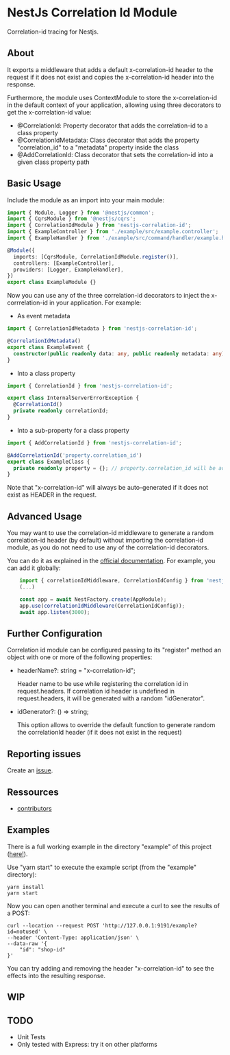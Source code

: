 # NestJs Correlation Id Module

Correlation-id tracing for Nestjs.

## About

It exports a middleware that adds a default x-correlation-id header to the request if it does not exist and copies the
x-correlation-id header into the response. 

Furthermore, the module uses ContextModule to store the x-correlation-id in the default context of your application,
allowing using three decorators to get the x-correlation-id value:

* @CorrelationId: Property decorator that adds the correlation-id to a class property
* @CorrelationIdMetadata: Class decorator that adds the property "correlation_id" to a "metadata" property inside the class
* @AddCorrelationId: Class decorator that sets the correlation-id into a given class property path

## Basic Usage

Include the module as an import into your main module:
```typescript
import { Module, Logger } from '@nestjs/common';
import { CqrsModule } from '@nestjs/cqrs';
import { CorrelationIdModule } from 'nestjs-correlation-id';
import { ExampleController } from './example/src/example.controller';
import { ExampleHandler } from './example/src/command/handler/example.handler';

@Module({
  imports: [CqrsModule, CorrelationIdModule.register()],
  controllers: [ExampleController],
  providers: [Logger, ExampleHandler],
})
export class ExampleModule {}
```

Now you can use any of the three correlation-id decorators to inject the x-corrrelation-id in your application. 
For example:

* As event metadata
```typescript
import { CorrelationIdMetadata } from 'nestjs-correlation-id';

@CorrelationIdMetadata()
export class ExampleEvent {
  constructor(public readonly data: any, public readonly metadata: any) {}
}
```

* Into a class property
```typescript
import { CorrelationId } from 'nestjs-correlation-id'; 

export class InternalServerErrorException {
  @CorrelationId()
  private readonly correlationId;
}
```

* Into a sub-property for a class property
```typescript
import { AddCorrelationId } from 'nestjs-correlation-id';

@AddCorrelationId('property.correlation_id')
export class ExampleClass {
  private readonly property = {}; // property.correlation_id will be added / overwritten 
}
```

Note that "x-correlation-id" will always be auto-generated if it does not exist as HEADER in the request.

## Advanced Usage

You may want to use the correlation-id middleware to generate a random correlation-id header (by default) without
importing the correlation-id module, as you do not need to use any of the correlation-id decorators.

You can do it as explained in the [official documentation](https://docs.nestjs.com/middleware). 
For example, you can add it globally:

```typescript
    import { correlationIdMiddleware, CorrelationIdConfig } from 'nestjs-correlation-id';
    (...)

    const app = await NestFactory.create(AppModule);
    app.use(correlationIdMiddleware(CorrelationIdConfig));
    await app.listen(3000);
```


## Further Configuration

Correlation id module can be configured passing to its "register" method an object with one or more of the 
following properties:

* headerName?: string = "x-correlation-id";

    Header name to be use while registering the correlation id in request.headers.
    If correlation id header is undefined in request.headers, it will be generated with
    a random "idGenerator". 

* idGenerator?: () => string;

   This option allows to override the default function to generate random the correlationId header 
   (if it does not exist in the request)



## Reporting issues

Create an [issue](https://github.com/PrestaShopCorp/nestjs-correlation-id/issues). 


## Ressources

* [contributors](https://github.com/PrestaShopCorp/nestjs-correlation-id/graphs/contributors)


## Examples 

There is a full working example in the directory "example" of this project ([here!](example/)).

Use "yarn start" to execute the example script (from the "example" directory):
```
yarn install
yarn start
```

Now you can open another terminal and execute a curl to see the results of a POST:
```
curl --location --request POST 'http://127.0.0.1:9191/example?id=notused' \
--header 'Content-Type: application/json' \
--data-raw '{
    "id": "shop-id"
}'
```

You can try adding and removing the header "x-correlation-id" to see the effects into the resulting response.

## WIP


## TODO

* Unit Tests
* Only tested with Express: try it on other platforms
